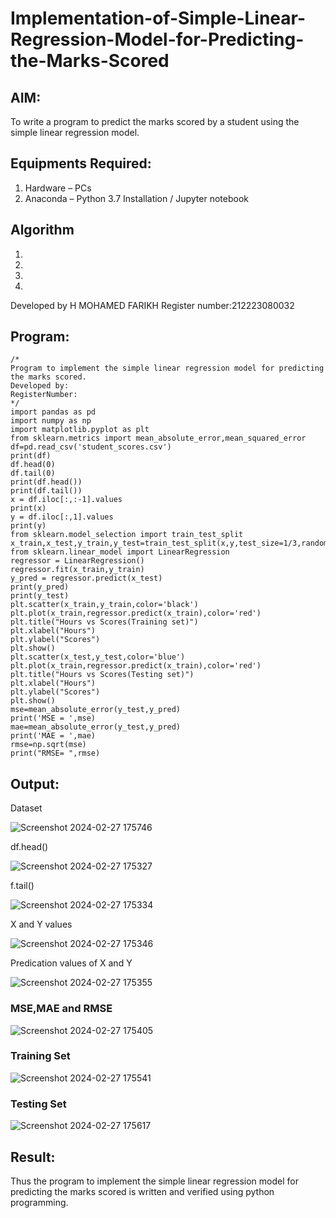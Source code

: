 # Implementation-of-Simple-Linear-Regression-Model-for-Predicting-the-Marks-Scored

## AIM:
To write a program to predict the marks scored by a student using the simple linear regression model.

## Equipments Required:
1. Hardware – PCs
2. Anaconda – Python 3.7 Installation / Jupyter notebook

## Algorithm
1. 
2. 
3. 
4. 
Developed by H MOHAMED FARIKH
Register number:212223080032
## Program:
```
/*
Program to implement the simple linear regression model for predicting the marks scored.
Developed by: 
RegisterNumber:  
*/
import pandas as pd
import numpy as np
import matplotlib.pyplot as plt
from sklearn.metrics import mean_absolute_error,mean_squared_error
df=pd.read_csv('student_scores.csv')
print(df)
df.head(0)
df.tail(0)
print(df.head())
print(df.tail())
x = df.iloc[:,:-1].values
print(x)
y = df.iloc[:,1].values
print(y)
from sklearn.model_selection import train_test_split
x_train,x_test,y_train,y_test=train_test_split(x,y,test_size=1/3,random_state=0)
from sklearn.linear_model import LinearRegression
regressor = LinearRegression()
regressor.fit(x_train,y_train)
y_pred = regressor.predict(x_test)
print(y_pred)
print(y_test)
plt.scatter(x_train,y_train,color='black')
plt.plot(x_train,regressor.predict(x_train),color='red')
plt.title("Hours vs Scores(Training set)")
plt.xlabel("Hours")
plt.ylabel("Scores")
plt.show()
plt.scatter(x_test,y_test,color='blue')
plt.plot(x_train,regressor.predict(x_train),color='red')
plt.title("Hours vs Scores(Testing set)")
plt.xlabel("Hours")
plt.ylabel("Scores")
plt.show()
mse=mean_absolute_error(y_test,y_pred)
print('MSE = ',mse)
mae=mean_absolute_error(y_test,y_pred)
print('MAE = ',mae)
rmse=np.sqrt(mse)
print("RMSE= ",rmse)
```

## Output:
Dataset


![Screenshot 2024-02-27 175746](https://github.com/MOHAMEDFARIKH1/Implementation-of-Simple-Linear-Regression-Model-for-Predicting-the-Marks-Scored/assets/160568234/31317b6c-77da-46e8-913c-46c14d3c8e5e)

df.head()


![Screenshot 2024-02-27 175327](https://github.com/MOHAMEDFARIKH1/Implementation-of-Simple-Linear-Regression-Model-for-Predicting-the-Marks-Scored/assets/160568234/f9500330-c2cb-4bc9-a574-de0974b8a53f)

f.tail()


![Screenshot 2024-02-27 175334](https://github.com/MOHAMEDFARIKH1/Implementation-of-Simple-Linear-Regression-Model-for-Predicting-the-Marks-Scored/assets/160568234/70fb9e73-ecf3-4793-bb35-e3620603d5d3)

X and Y values


![Screenshot 2024-02-27 175346](https://github.com/MOHAMEDFARIKH1/Implementation-of-Simple-Linear-Regression-Model-for-Predicting-the-Marks-Scored/assets/160568234/10b4cade-4dd8-4f80-b6a3-a5ea612dc38b)

Predication values of X and Y


![Screenshot 2024-02-27 175355](https://github.com/MOHAMEDFARIKH1/Implementation-of-Simple-Linear-Regression-Model-for-Predicting-the-Marks-Scored/assets/160568234/d1db4c18-8c23-488a-a124-1807cd1f0de8)

### MSE,MAE and RMSE


![Screenshot 2024-02-27 175405](https://github.com/MOHAMEDFARIKH1/Implementation-of-Simple-Linear-Regression-Model-for-Predicting-the-Marks-Scored/assets/160568234/2bb8a767-2018-4bd2-b6a0-ee0decbbda84)

### Training Set


![Screenshot 2024-02-27 175541](https://github.com/MOHAMEDFARIKH1/Implementation-of-Simple-Linear-Regression-Model-for-Predicting-the-Marks-Scored/assets/160568234/a8e1d0da-307f-4ada-ae2f-e85cd1cd9143)

### Testing Set


![Screenshot 2024-02-27 175617](https://github.com/MOHAMEDFARIKH1/Implementation-of-Simple-Linear-Regression-Model-for-Predicting-the-Marks-Scored/assets/160568234/5a41b3d9-dc27-44aa-8974-0388a5d35669)



## Result:
Thus the program to implement the simple linear regression model for predicting the marks scored is written and verified using python programming.
